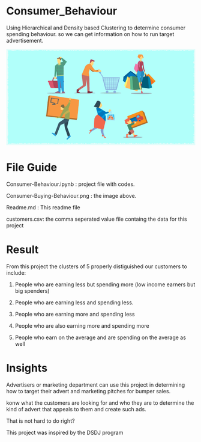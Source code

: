 # Consumer_Behaviour
Using Hierarchical and Density based Clustering to determine consumer spending behaviour. so we can get information on how to run target advertisement.

![](Consumer-Buying-Behavior.png)
# File Guide
Consumer-Behaviour.ipynb : project file with codes.

Consumer-Buying-Behaviour.png : the image above.

Readme.md : This readme file

customers.csv: the comma seperated value file containg the data for this project

# Result

From this project the clusters of 5 properly distiguished our customers to include:

1. People who are earning less but spending more (low income earners but big spenders)

2. People who are earning less and spending less.

3. People who are earning more and spending less

4. People who are also earning more and spending more

5. People who earn on the average and are spending on the average as well

# Insights
Advertisers or marketing department can use this project in determining how to target their advert and marketing pitches for bumper sales.

konw what the customers are looking for and who they are to determine the kind of advert that appeals to them and create such ads.

That is not hard to do right?


This project was inspired by the DSDJ program 
